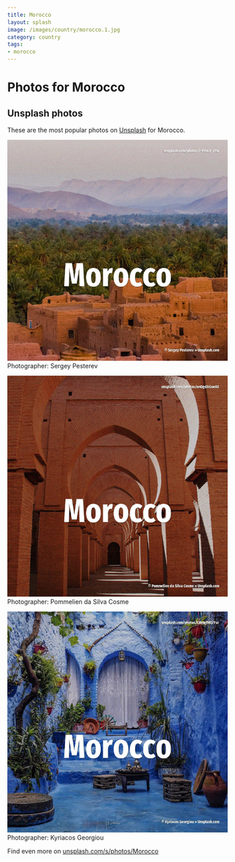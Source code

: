 ```yaml
---
title: Morocco
layout: splash
image: /images/country/morocco.1.jpg
category: country
tags:
- morocco
---
```

# Photos for Morocco
 
## Unsplash photos
These are the most popular photos on [Unsplash](https://unsplash.com) for Morocco.
 
![Morocco](/images/country/morocco.1.jpg)
Photographer:  Sergey Pesterev
 
![Morocco](/images/country/morocco.2.jpg)
Photographer:  Pommelien da Silva Cosme
 
![Morocco](/images/country/morocco.3.jpg)
Photographer:  Kyriacos Georgiou
 
Find even more on [unsplash.com/s/photos/Morocco](https://unsplash.com/s/photos/Morocco)
 
